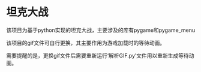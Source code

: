 # 坦克大战
该项目为基于python实现的坦克大战，主要涉及的库有pygame和pygame_menu

该项目的gif文件可自行更换，其主要作用为游戏加载时的等待动画。

需要提醒的是，更换gif文件后需要重新运行‘解析GIF.py’文件用以重新生成等待动画。
